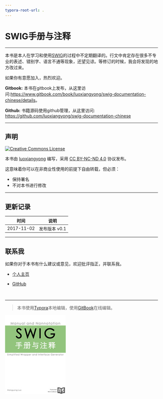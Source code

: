 ```yaml
---
typora-root-url: .
---
```


# SWIG手册与注释

***

本书是本人在学习和使用[SWIG](http://www.swig.org)的过程中不定期翻译的。行文中肯定存在很多不专业的表述、错别字、语言不通等现象，还望见谅。等修订的时候，我会将发现的地方改过来。

如果你有意愿加入，热烈欢迎。

**Gitbook:** 本书在gitbook上发布，从这里访问:<https://www.gitbook.com/book/luoxiangyong/swig-documentation-chinese/details>。

**Github:** 书籍源码使用github管理，从这里访问: <https://github.com/luoxiangyong/swig-documentation-chinese>

***
## 声明

<a rel="license" href="https://creativecommons.org/licenses/by-nc-nd/4.0/"><img alt="Creative Commons License" style="border-width:0" src="https://i.creativecommons.org/l/by-nc-nd/4.0/88x31.png" /></a>

本书由 [luoxiangyong](https://github.com/luoxiangyong) 编写，采用 [CC BY-NC-ND 4.0](https://creativecommons.org/licenses/by-nc-nd/4.0/deed.zh) 协议发布。

这意味着你可以在非商业性使用的前提下自由转载，但必须：

+ 保持署名
+ 不对本书进行修改

***
## 更新记录

|     时间     |    说明     |
| :--------: | :-------: |
| 2017-11-02 | 发布版本 v0.1 |

***
## 联系我

如果你对于本书有什么建议或意见，欢迎批评指正，并联系我。

- [个人主页](http://www.luoxiangyong.cn)

- [GitHub](https://github.com/luoxiangyong)

  ​

***
> 本书使用[Typora](https://www.typora.io)本地编辑，使用[GitBook](https://www.gitbook.com)在线编辑。



![cover](/cover_small.jpg)



